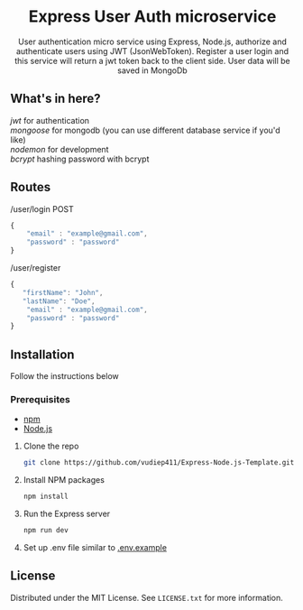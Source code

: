 <h1  align="center">Express User Auth microservice</h1>
<p  align="center">User authentication micro service using Express, Node.js, authorize and authenticate users using JWT (JsonWebToken). Register a user login and this service will return a jwt token back to the client side. User data will be saved in MongoDb</p>

## What's in here?
*jwt* for authentication<br/>
*mongoose* for mongodb (you can use different database service if you'd like) <br/>
*nodemon* for development <br/>
*bcrypt* hashing password with bcrypt <br/>

## Routes
/user/login POST<br/>

```javascript
{
	"email" : "example@gmail.com",
	"password" : "password"
}
```

/user/register <br/>

```javascript
{
   "firstName": "John",
   "lastName": "Doe",
	"email" : "example@gmail.com",
	"password" : "password"
}
```

## Installation
Follow the instructions below

### Prerequisites
* [npm][npm]
* [Node.js][Node.js-url]

1. Clone the repo
   ```sh
   git clone https://github.com/vudiep411/Express-Node.js-Template.git
   ```
2. Install NPM packages
   ```sh
   npm install
   ```
3. Run the Express server
   ```sh
   npm run dev
   ```
4. Set up .env file similar to [.env.example](.env.example)
   <br/>
 
## License
Distributed under the MIT License. See `LICENSE.txt` for more information.


<!-- MARKDOWN LINKS & IMAGES -->
<!-- https://www.markdownguide.org/basic-syntax/#reference-style-links -->
[Node.js-url]: https://nodejs.org/en/
[npm]: https://www.npmjs.com/
